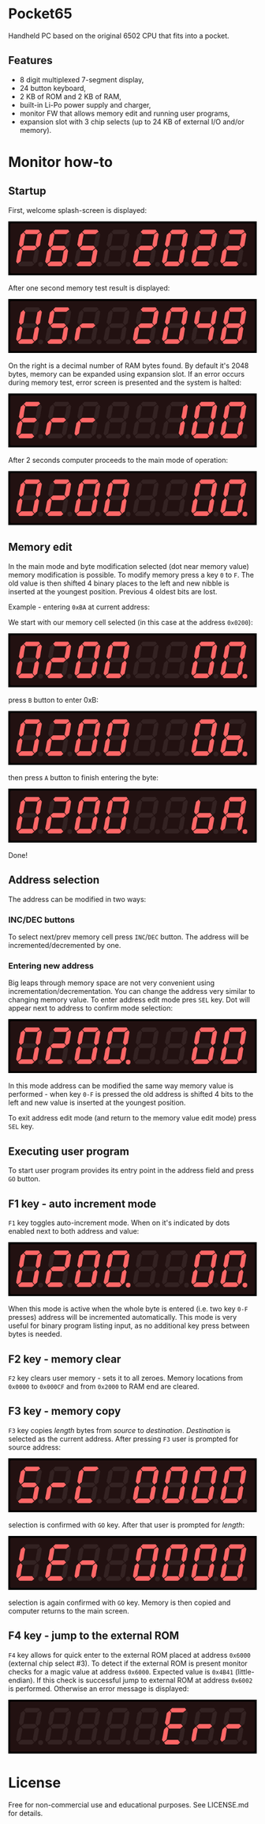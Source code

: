# Pocket65

Handheld PC based on the original 6502 CPU that fits into a pocket.

## Features

- 8 digit multiplexed 7-segment display,
- 24 button keyboard,
- 2 KB of ROM and 2 KB of RAM,
- built-in Li-Po power supply and charger,
- monitor FW that allows memory edit and running user programs,
- expansion slot with 3 chip selects (up to 24 KB of external I/O and/or memory).

# Monitor how-to

## Startup

First, welcome splash-screen is displayed:

![welcome screen](img/welcome.png)

After one second memory test result is displayed:

![memory test result](img/memtest.png)

On the right is a decimal number of RAM bytes found. By default it's 2048 bytes, memory can be expanded using expansion slot. If an error occurs during memory test, error screen is presented and the system is halted:

![memory test fail](img/memfail.png)

After 2 seconds computer proceeds to the main mode of operation:

![monitor](img/main.png)

## Memory edit

In the main mode and byte modification selected (dot near memory value) memory modification is possible. To modify memory press a key `0` to `F`. The old value is then shifted 4 binary places to the left and new nibble is inserted at the youngest position. Previous 4 oldest bits are lost.

Example - entering `0xBA` at current address:

We start with our memory cell selected (in this case at the address `0x0200`):

![memory edit start](img/main.png)

press `B` button to enter 0xB:

![b pressed](img/memedit1.png)

then press `A` button to finish entering the byte:

![a pressed](img/memedit2.png)

Done!

## Address selection

The address can be modified in two ways:

### INC/DEC buttons

To select next/prev memory cell press `INC`/`DEC` button. The address will be incremented/decremented by one.

### Entering new address

Big leaps through memory space are not very convenient using incrementation/decrementation. You can change the address very similar to changing memory value. To enter address edit mode pres `SEL` key. Dot will appear next to address to confirm mode selection:

![address edit mode](img/seladdr.png)

In this mode address can be modified the same way memory value is performed - when key `0-F` is pressed the old address is shifted 4 bits to the left and new value is inserted at the youngest position.

To exit address edit mode (and return to the memory value edit mode) press `SEL` key.

## Executing user program

To start user program provides its entry point in the address field and press `GO` button.

## F1 key - auto increment mode

`F1` key toggles auto-increment mode. When on it's indicated by dots enabled next to both address and value:

![autoincrement mode](img/autoinc.png)

When this mode is active when the whole byte is entered (i.e. two key `0-F` presses) address will be incremented automatically. This mode is very useful for binary program listing input, as no additional key press between bytes is needed.

## F2 key - memory clear

`F2` key clears user memory - sets it to all zeroes. Memory locations from `0x0000` to `0x000CF` and from `0x2000` to RAM end are cleared.

## F3 key - memory copy

`F3` key copies _length_ bytes from _source_ to _destination_. _Destination_ is selected as the current address. After pressing `F3` user is prompted for source address:

![memcpy source](img/memcpysrc.png)

selection is confirmed with `GO` key. After that user is prompted for _length_:

![memcpy length](img/memcpylen.png)

selection is again confirmed with `GO` key. Memory is then copied and computer returns to the main screen.

## F4 key - jump to the external ROM

`F4` key allows for quick enter to the external ROM placed at address `0x6000` (external chip select #3). To detect if the external ROM is present monitor checks for a magic value at address `0x6000`. Expected value is `0x4B41` (little-endian). If this check is successful jump to external ROM at address `0x6002` is performed. Otherwise an error message is displayed:

![error](img/f4fail.png)

# License

Free for non-commercial use and educational purposes. See LICENSE.md for details.
